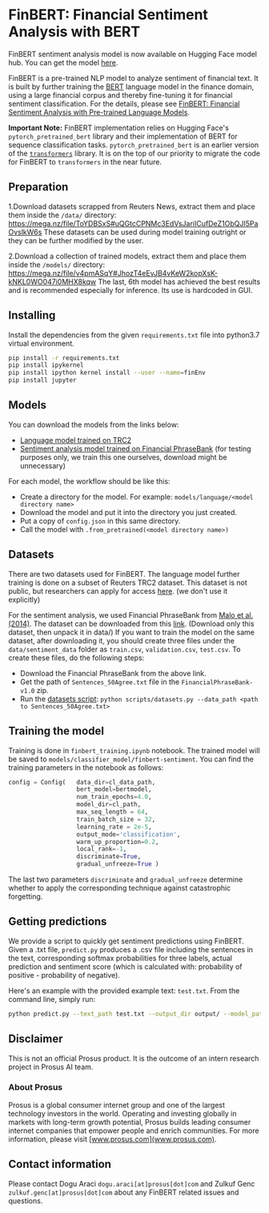 # FinBERT: Financial Sentiment Analysis with BERT

FinBERT sentiment analysis model is now available on Hugging Face model hub. You can get the model [here](https://huggingface.co/ProsusAI/finbert). 

FinBERT is a pre-trained NLP model to analyze sentiment of financial text. It is built by further training
 the [BERT](https://arxiv.org/pdf/1810.04805.pdf) language model in the finance domain, using a large financial corpus and thereby fine-tuning
  it for financial sentiment classification. For the details, please see 
  [FinBERT: Financial Sentiment Analysis with Pre-trained Language Models](https://arxiv.org/pdf/1908.10063.pdf).

**Important Note:** 
FinBERT implementation relies on Hugging Face's `pytorch_pretrained_bert` library and their implementation of BERT for sequence classification tasks. `pytorch_pretrained_bert` is an earlier version of the [`transformers`](https://github.com/huggingface/transformers) library. It is on the top of our priority to migrate the code for FinBERT to `transformers` in the near future.

## Preparation
1.Download datasets scrapped from Reuters News, extract them and place them inside the `/data/` directory:
https://mega.nz/file/ToYDBSxS#uQGtcCPNMc3EdVsJariICufDeZ1ObQJI5PaOvslkW6s
These datasets can be used during model training outright or they can be further modified by the user.

2.Download a collection of trained models, extract them and place them inside the `/models/` directory:
https://mega.nz/file/v4pmASqY#JhozT4eEvJB4vKeW2kopXsK-kNKL0WO047i0MHX8kqw
The last, 6th model has achieved the best results and is recommended especially for inference. Its use is hardcoded in GUI.


## Installing
 Install the dependencies from the given `requirements.txt` file into python3.7 virtual environment.
```bash
pip install -r requirements.txt
pip install ipykernel
pip install ipython kernel install --user --name=finEnv
pip install jupyter
```

## Models
<!--FinBERT sentiment analysis model is now available on Hugging Face model hub. You can get the model [here](https://huggingface.co/ProsusAI/finbert).-->

You can download the models from the links below:
* [Language model trained on TRC2](https://prosus-public.s3-eu-west-1.amazonaws.com/finbert/language-model/pytorch_model.bin)
* [Sentiment analysis model trained on Financial PhraseBank](https://prosus-public.s3-eu-west-1.amazonaws.com/finbert/finbert-sentiment/pytorch_model.bin) (for testing purposes only, we train this one ourselves, download might be unnecessary)

For each model, the workflow should be like this:
* Create a directory for the model. For example: `models/language/<model directory name>`
* Download the model and put it into the directory you just created.
* Put a copy of `config.json` in this same directory. 
* Call the model with `.from_pretrained(<model directory name>)`

## Datasets
There are two datasets used for FinBERT. The language model further training is done on a subset of Reuters TRC2 
dataset. This dataset is not public, but researchers can apply for access 
[here](https://trec.nist.gov/data/reuters/reuters.html). (we don't use it explicitly)

For the sentiment analysis, we used Financial PhraseBank from [Malo et al. (2014)](https://www.researchgate.net/publication/251231107_Good_Debt_or_Bad_Debt_Detecting_Semantic_Orientations_in_Economic_Texts).
 The dataset can be downloaded from this [link](https://www.researchgate.net/profile/Pekka_Malo/publication/251231364_FinancialPhraseBank-v10/data/0c96051eee4fb1d56e000000/FinancialPhraseBank-v10.zip?origin=publication_list). (Download only this dataset, then unpack it in data/)
 If you want to train the model on the same dataset, after downloading it, you should create three files under the 
 `data/sentiment_data` folder as `train.csv`, `validation.csv`, `test.csv`. 
To create these files, do the following steps:
- Download the Financial PhraseBank from the above link.
- Get the path of `Sentences_50Agree.txt` file in the `FinancialPhraseBank-v1.0` zip.
- Run the [datasets script](scripts/datasets.py):
```python scripts/datasets.py --data_path <path to Sentences_50Agree.txt>```

## Training the model
Training is done in `finbert_training.ipynb` notebook. The trained model will
 be saved to `models/classifier_model/finbert-sentiment`. You can find the training parameters in the notebook as follows:
```python
config = Config(   data_dir=cl_data_path,
                   bert_model=bertmodel,
                   num_train_epochs=4.0,
                   model_dir=cl_path,
                   max_seq_length = 64,
                   train_batch_size = 32,
                   learning_rate = 2e-5,
                   output_mode='classification',
                   warm_up_proportion=0.2,
                   local_rank=-1,
                   discriminate=True,
                   gradual_unfreeze=True )
```
The last two parameters `discriminate` and `gradual_unfreeze` determine whether to apply the corresponding technique 
against catastrophic forgetting.

## Getting predictions
We provide a script to quickly get sentiment predictions using FinBERT. Given a .txt file, `predict.py` produces a .csv file including the sentences in the text, corresponding softmax probabilities for three labels, actual prediction and sentiment score (which is calculated with: probability of positive - probability of negative).

Here's an example with the provided example text: `test.txt`. From the command line, simply run:
```bash
python predict.py --text_path test.txt --output_dir output/ --model_path models/classifier_model/finbert-sentiment
```
## Disclaimer
This is not an official Prosus product. It is the outcome of an intern research project in Prosus AI team.
### About Prosus 
Prosus is a global consumer internet group and one of the largest technology investors in the world. Operating and
 investing globally in markets with long-term growth potential, Prosus builds leading consumer internet companies that empower people and enrich communities.
For more information, please visit [www.prosus.com](www.prosus.com).

## Contact information
Please contact Dogu Araci `dogu.araci[at]prosus[dot]com` and Zulkuf Genc `zulkuf.genc[at]prosus[dot]com` about
 any FinBERT related issues and questions.
